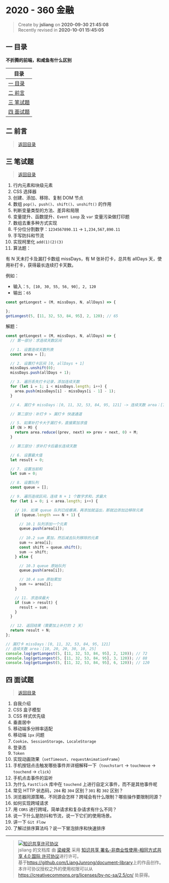 2020 - 360 金融
===

> Create by **jsliang** on **2020-09-30 21:45:08**  
> Recently revised in **2020-10-01 15:45:05**

<!-- 目录开始 -->
## <a name="chapter-one" id="chapter-one"></a>一 目录

**不折腾的前端，和咸鱼有什么区别**

| 目录 |
| --- |
| [一 目录](#chapter-one) |
| <a name="catalog-chapter-two" id="catalog-chapter-two"></a>[二 前言](#chapter-two) |
| <a name="catalog-chapter-three" id="catalog-chapter-three"></a>[三 笔试题](#chapter-three) |
| <a name="catalog-chapter-four" id="catalog-chapter-four"></a>[四 面试题](#chapter-four) |
<!-- 目录结束 -->

## <a name="chapter-two" id="chapter-two"></a>二 前言

> [返回目录](#chapter-one)

## <a name="chapter-three" id="chapter-three"></a>三 笔试题

> [返回目录](#chapter-one)

1. 行内元素和块级元素
2. CSS 选择器
3. 创建、添加、移除、复制 DOM 节点
4. 数组 `pop()`、`push()`、`shift()`、`unshift()` 的作用
5. 判断变量类型的方法、差异和局限
6. 变量提升、函数提升、`Event Loop` 及 `var` 变量污染做打印题
7. 数组去重多种方式实现
8. 千分位分割数字：`1234567890.11` -> `1,234,567,890.11`
9. 手写防抖和节流
10. 实现柯里化 `add(1)(2)(3)`
11. 算法题：

有 N 天未打卡及漏打卡数组 missDays，有 M 张补打卡，总共有 allDays 天，使用补打卡，获得最长连续打卡天数。

例如：

* 输入：`5, [10, 30, 55, 56, 90], 2, 120`
* 输出：`65`

```js
const getLongest = (M, missDays, N, allDays) => {

};
getLongest(5, [11, 32, 53, 84, 95], 2, 120); // 65
```

解题：

```js
const getLongest = (M, missDays, N, allDays) => {
  // 第一部分：求连续天数区间

  // 1. 设置连续天数列表
  const area = [];

  // 2. 设置打卡区间 [0, allDays + 1]
  missDays.unshift(0);
  missDays.push(allDays + 1);

  // 3. 遍历丢失打卡记录，添加连续天数
  for (let i = 1; i < missDays.length; i++) {
    area.push(missDays[i] - missDays[i - 1] - 1);
  }

  // 4. 漏打卡 missDays：[0, 11, 32, 53, 84, 95, 121] -> 连续天数 area：[10, 20, 20, 30, 10, 25]

  // 第二部分：补打卡 > 漏打卡 快速通道

  // 5. 如果补打卡大于漏打卡，直接累加求值
  if (N > M) {
    return area.reduce((prev, next) => prev + next, 0) + M;
  }

  // 第三部分：求补打卡后最长连续天数

  // 6. 设置最大值
  let result = 0;

  // 7. 设置当前和
  let sum = 0;

  // 8. 设置队列
  const queue = [];

  // 9. 遍历连续区间，连续 N + 1 个数字求和，求最大
  for (let i = 0; i < area.length; i++) {

    // 10. 如果 queue 队列已经爆满，再添加就溢出，那就边添加边移除元素
    if (queue.length === N + 1) {

      // 10.1 队列添加一个元素
      queue.push(area[i]);
      
      // 10.2 sum 累加，然后减去队列移除的元素
      sum += area[i];
      const shift = queue.shift();
      sum -= shift;
    } else {

      // 10.3 queue 原始队列
      queue.push(area[i]); 

      // 10.4 sum 原始累加
      sum += area[i];
    }

    // 11. 求连续最大
    if (sum > result) {
      result = sum;
    }
  }

  // 12. 返回结果（需要加上补打的 2 天）
  return result + N;
};

// 漏打卡 missDays：[0, 11, 32, 53, 84, 95, 121]
// 连续天数 area：[10, 20, 20, 30, 10, 25]
console.log(getLongest(5, [11, 32, 53, 84, 95], 2, 120)); // 72
console.log(getLongest(5, [11, 32, 53, 84, 95], 3, 120)); // 88
console.log(getLongest(5, [11, 32, 53, 84, 95], 6, 120)); // 120
```

## <a name="chapter-four" id="chapter-four"></a>四 面试题

> [返回目录](#chapter-one)

1. 自我介绍
2. CSS 盒子模型
3. CSS 样式优先级
4. 垂直居中
5. 移动端多分辨率适配
6. 移动端 `1px` 问题
7. `Cookie`、`SessionStorage`、`LocaleStorage`
8. 登录态
9. `Token`
10. 实现动画效果（`setTimeout`、`requestAnimationFrame`）
11. 手机按钮点击触发哪些事件并详细解释一下（`touchstart` -> `touchmove` -> `touchend` -> `click`）
12. 手机点击事件的监听
13. 为什么 `FastClick` 库中在 `touchend` 上进行自定义事件，而不是其他事件呢
14. 常见 HTTP 状态码，`204` 和 `304` 区别？`301` 和 `302` 区别？
15. 浏览器同源策略，不同源会怎样？跨域会有什么限制？哪些操作要限制同源？
16. 如何实现跨域请求
17. 用 `CORS` 进行跨域，简单请求和复杂请求有什么不同？
18. 说一下什么是防抖和节流，说一下它们的使用场景。
19. 讲一下 `Git Flow`
20. 了解过排序算法吗？说一下冒泡排序和快速排序

---

> <a rel="license" href="http://creativecommons.org/licenses/by-nc-sa/4.0/"><img alt="知识共享许可协议" style="border-width:0" src="https://i.creativecommons.org/l/by-nc-sa/4.0/88x31.png" /></a><br /><span xmlns:dct="http://purl.org/dc/terms/" property="dct:title">jsliang 的文档库</span> 由 <a xmlns:cc="http://creativecommons.org/ns#" href="https://github.com/LiangJunrong/document-library" property="cc:attributionName" rel="cc:attributionURL">梁峻荣</a> 采用 <a rel="license" href="http://creativecommons.org/licenses/by-nc-sa/4.0/">知识共享 署名-非商业性使用-相同方式共享 4.0 国际 许可协议</a>进行许可。<br />基于<a xmlns:dct="http://purl.org/dc/terms/" href="https://github.com/LiangJunrong/document-library" rel="dct:source">https://github.com/LiangJunrong/document-library</a>上的作品创作。<br />本许可协议授权之外的使用权限可以从 <a xmlns:cc="http://creativecommons.org/ns#" href="https://creativecommons.org/licenses/by-nc-sa/2.5/cn/" rel="cc:morePermissions">https://creativecommons.org/licenses/by-nc-sa/2.5/cn/</a> 处获得。